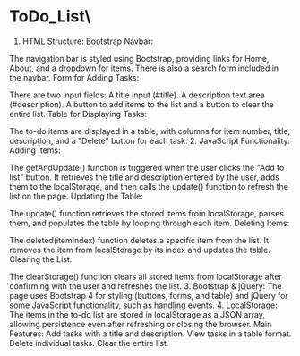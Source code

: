 # ToDo_List\

1. HTML Structure:
Bootstrap Navbar:

The navigation bar is styled using Bootstrap, providing links for Home, About, and a dropdown for items.
There is also a search form included in the navbar.
Form for Adding Tasks:

There are two input fields:
A title input (#title).
A description text area (#description).
A button to add items to the list and a button to clear the entire list.
Table for Displaying Tasks:

The to-do items are displayed in a table, with columns for item number, title, description, and a "Delete" button for each task.
2. JavaScript Functionality:
Adding Items:

The getAndUpdate() function is triggered when the user clicks the "Add to list" button. It retrieves the title and description entered by the user, adds them to the localStorage, and then calls the update() function to refresh the list on the page.
Updating the Table:

The update() function retrieves the stored items from localStorage, parses them, and populates the table by looping through each item.
Deleting Items:

The deleted(itemIndex) function deletes a specific item from the list. It removes the item from localStorage by its index and updates the table.
Clearing the List:

The clearStorage() function clears all stored items from localStorage after confirming with the user and refreshes the list.
3. Bootstrap & jQuery:
The page uses Bootstrap 4 for styling (buttons, forms, and table) and jQuery for some JavaScript functionality, such as handling events.
4. LocalStorage:
The items in the to-do list are stored in localStorage as a JSON array, allowing persistence even after refreshing or closing the browser.
Main Features:
Add tasks with a title and description.
View tasks in a table format.
Delete individual tasks.
Clear the entire list.
